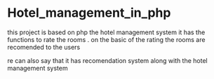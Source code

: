 # Hotel_management_in_php

this project is based on php
the hotel management system
it has the functions to rate the rooms .
on the basic of the rating the rooms are recomended to the users

re can also say that it has recomendation system along with the hotel management system
